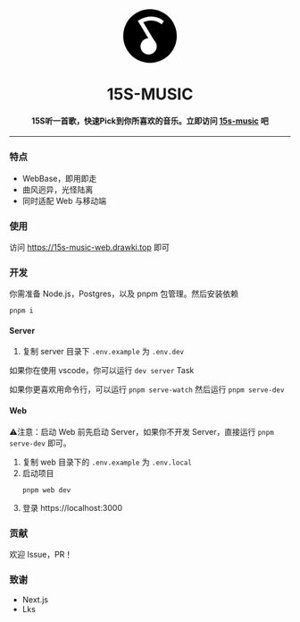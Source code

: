 <center>
<svg width="96" height="96" viewBox="0 0 96 96" fill="none" xmlns="http://www.w3.org/2000/svg">
<circle cx="48" cy="48" r="48" fill="black"/>
<circle cx="45.5" cy="66.5" r="14.5" fill="white"/>
<path d="M54.5 61L31 22.1045C49 12.1045 62.8333 18.6045 68 22.1045" stroke="white" stroke-width="7" stroke-linecap="square"/>
</svg>
<h1>15S-MUSIC</h1>
<h4>
15S听一首歌，快速Pick到你所喜欢的音乐。立即访问 <a href="https://15s-music-web.drawki.top/" target="_blank">15s-music</a> 吧
</h4>
</center>

---

### 特点

- WebBase，即用即走
- 曲风迥异，光怪陆离
- 同时适配 Web 与移动端

### 使用

访问 https://15s-music-web.drawki.top 即可

### 开发

你需准备 Node.js，Postgres，以及 pnpm 包管理。然后安装依赖

```
pnpm i
```
#### Server

1. 复制 server 目录下 `.env.example` 为 `.env.dev`

如果你在使用 vscode，你可以运行 `dev server` Task

如果你更喜欢用命令行，可以运行 `pnpm serve-watch` 然后运行 `pnpm serve-dev`
#### Web

⚠注意：启动 Web 前先启动 Server，如果你不开发 Server，直接运行 `pnpm serve-dev` 即可。

1. 复制 web 目录下的 `.env.example` 为 `.env.local`
2. 启动项目
   ```
   pnpm web dev
   ```
3. 登录 https://localhost:3000

### 贡献
欢迎 Issue，PR！

### 致谢

- Next.js
- Lks
